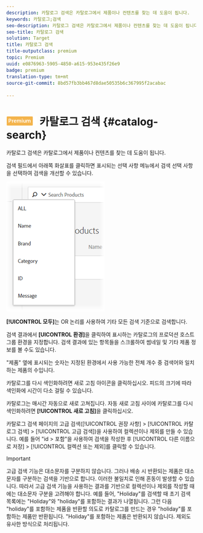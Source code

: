 ```yaml
---
description: 카탈로그 검색은 카탈로그에서 제품이나 컨텐츠를 찾는 데 도움이 됩니다.
keywords: 카탈로그;검색
seo-description: 카탈로그 검색은 카탈로그에서 제품이나 컨텐츠를 찾는 데 도움이 됩니다.
seo-title: 카탈로그 검색
solution: Target
title: 카탈로그 검색
title-outputclass: premium
topic: Premium
uuid: e0876963-5905-4850-a615-953e435f26e9
badge: premium
translation-type: tm+mt
source-git-commit: 8bd57fb3bb467d8dae50535b6c367995f2acabac

---
```



# ![PREMIUM](/help/assets/premium.png) 카탈로그 검색 {#catalog-search}

카탈로그 검색은 카탈로그에서 제품이나 컨텐츠를 찾는 데 도움이 됩니다.

검색 필드에서 아래쪽 화살표를 클릭하면 표시되는 선택 사항 메뉴에서 검색 선택 사항을 선택하여 검색을 개선할 수 있습니다.

![](assets/searchproductsmenu.png)

**[!UICONTROL 모두]**&#x200B;는 OR 논리를 사용하여 기타 모든 검색 기준으로 검색합니다.

검색 결과에서 **[UICONTROL 환경]**&#x200B;을 클릭하여 표시하는 카탈로그의 프로덕션 호스트 그룹 환경을 지정합니다. 검색 결과에 있는 항목들을 스크롤하여 썸네일 및 기타 제품 정보를 볼 수도 있습니다.

"제품" 옆에 표시되는 숫자는 지정된 환경에서 사용 가능한 전체 개수 중 검색어와 일치하는 제품의 수입니다.

카탈로그를 다시 색인화하려면 새로 고침 아이콘을 클릭하십시오. 피드의 크기에 따라 색인화에 시간이 다소 걸릴 수 있습니다.

카탈로그는 매시간 자동으로 새로 고쳐집니다. 자동 새로 고침 사이에 카탈로그를 다시 색인화하려면 **[!UICONTROL 새로 고침]**&#x200B;을 클릭하십시오.

카탈로그 검색 페이지의 고급 검색([!UICONTROL 권장 사항] &gt; [!UICONTROL 카탈로그 검색] &gt; [!UICONTROL 고급 검색])을 사용하여 컬렉션이나 제외를 만들 수 있습니다. 예를 들어 "id &gt; 포함"을 사용하여 검색을 작성한 후 [!UICONTROL 다른 이름으로 저장] &gt; [!UICONTROL 컬렉션 또는 제외]를 클릭할 수 있습니다.

>[!IMPORTANT]
>
>고급 검색 기능은 대소문자를 구분하지 않습니다. 그러나 배송 시 반환되는 제품은 대소문자를 구분하는 검색을 기반으로 합니다. 이러한 불일치로 인해 혼동이 발생할 수 있습니다. 따라서 고급 검색 기능을 사용하는 결과를 기반으로 컬렉션이나 제외를 작성할 때에는 대소문자 구분을 고려해야 합니다. 예를 들어, "Holiday"를 검색할 때 초기 검색 목록에는 "Holiday"와 "holiday"를 포함하는 결과가 나열됩니다. 그런 다음 "holiday"를 포함하는 제품을 반환할 의도로 카탈로그를 만드는 경우 "holiday"를 포함하는 제품만 반환됩니다. "Holiday"를 포함하는 제품은 반환되지 않습니다. 제외도 유사한 방식으로 처리됩니다.